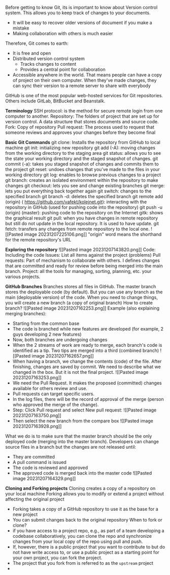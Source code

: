 Before getting to know Git, its is important to know about Version control system. This allows you to keep track of changes to your documents.
- It will be easy to recover older versions of document if you make a mistake
- Making collaboration with others is much easier

Therefore, Git comes to earth:
- It is free and open
- Distributed version control system
	- Tracks changes to content
	- Provides a central point for collaboration
- Accessible anywhere in the world. That means people can have a copy of project on their own computer. When they've made changes, they can sync their version to a remote server to share with everybody

GitHub is one of the most popular web-hosted services for Git repositories. Others include GitLab, BitBucket and Beanstalk.

**Terminology**
SSH protocol: is the method for secure remote login from one computer to another.
Repository: The folders of project that are set up for version control. A data structure that stores documents and source code.
Fork: Copy of repository
Pull request: The process used to request that someone reviews and approves your changes before they become final

**Basic Git Commands**
git clone: Installs the repository from GitHub to local machine
git init: initializing new repository
git add (-A): moving changes from the working directory to the staging area
git status: allows you to see the state your working directory and the staged snapshot of changes.
git commit (-a): takes you staged snapshot of changes and commits them to the project
git reset: undoes changes that you've made to the files in your working directory
git log: enables to browse previous changes to a project
git branch: creates an isolated environment within the repository to make changes
git checkout: lets you see and change existing branches
git merge: lets you put everything back together again
git switch: changes to the specified branch
git branch -d: deletes the specified branch
git remote add (origin) ( https://github.com/vafekt/kolejnet.git): interacting with the repository in GitHub (used for pushing code into the repository)
git push -u (origin) (master): pushing code to the repository on the Internet
gitk: shows the graphical result
git pull: when you have changes in remote repository but still do not update in the local repository. It is used to have update.
git fetch: transfers any changes from remote repository to the local one.
![[Pasted image 20231207225106.png]]
"origin" word means the shorthand for the remote repository's URL

**Exploring the repository**
![[Pasted image 20231207143820.png]]
Code: Including the code
Issues: List all items against the project (problems)
Pull requests: Part of mechanism to collaborate with others. I defines changes that are committed and ready for review before being merged into the main branch.
Project: all the tools for managing, sorting, planning, etc. your various projects.

**GitHub Branches**
Branches stores all files in GitHub.
The master branch stores the deployable code (by default). But you can use any branch as the main (deployable version) of the code.
When you need to change things, you will create a new branch (a copy of original branch)
How to create branch?
![[Pasted image 20231207162253.png]]
Example (also explaining merging branches):
- Starting from the common base
- The code is branched while new features are developed (for example, 2 guys developing 2 new features)
- Now, both branches are undergoing changes
- When the 2 streams of work are ready to merge, each branch's code is identified as a tip. Two tips are merged into a third (combined branch)
![[Pasted image 20231207162657.png]]
- When having a branch, we change the contents (code) of the file. After finishing, changes are saved by commit. We need to describe what we changed in the box. But it is not the final project.
![[Pasted image 20231207163253.png]]
- We need the Pull Request. It makes the proposed (committed) changes available for others review and use.
- Pull requests can target specific users.
- In the log files, there will be the record of approval of the merge (person who approved the merge of the change).
- Step: Click Pull request and select New pull request:
![[Pasted image 20231207163750.png]]
- Then select the new branch from the compare box
![[Pasted image 20231207163928.png]]

What we do is to make sure that the master branch should be the only deployed code (merging into the master branch). Developers can change source files in a branch but the changes are not released until:
- They are committed
- A pull command is issued
- The code is reviewed and approved
- The approved code is merged back into the master code
![[Pasted image 20231207164329.png]]

**Cloning and Forking projects**
Cloning creates a copy of a repository on your local machine
Forking allows you to modify or extend a project without affecting the original project
- Forking takes a copy of a GitHub repository to use it as the base for a new project
- You can submit changes back to the original repository
When to fork or clone?
- if you have access to a project repo, e.g., as part of a team developing a codebase collaboratively, you can clone the repo and synchronize changes from your local copy of the repo using pull and push.
- If, however, there is a public project that you want to contribute to but do not have write access to, or use a public project as a starting point for your own project, you can fork the project.
- The project that you fork from is referred to as the `upstream` project
- 